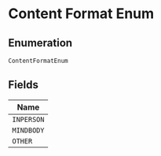 
# Content Format Enum

## Enumeration

`ContentFormatEnum`

## Fields

| Name |
|  --- |
| `INPERSON` |
| `MINDBODY` |
| `OTHER` |

